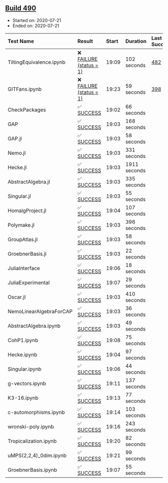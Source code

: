 ## [Build 490](https://oscarci.mathematik.uni-kl.de/job/oscar-stable/490/)

* Started on: 2020-07-21
* Ended on: 2020-07-21

| Test Name    | Result | Start | Duration | Last Success | First Failure |
|:-------------|:-------|:------|:---------|:-------------|:--------------|
| TiltingEquivalence.ipynb | ❌ [FAILURE (status = 1)](https://oscarci.mathematik.uni-kl.de/job/oscar-stable/490/artifact/logs/build-490/TiltingEquivalence.ipynb.log) | 19:09 | 102 seconds | [482](https://oscarci.mathematik.uni-kl.de/job/oscar-stable/482/) | [483](https://oscarci.mathematik.uni-kl.de/job/oscar-stable/483/) |
| GITFans.ipynb | ❌ [FAILURE (status = 1)](https://oscarci.mathematik.uni-kl.de/job/oscar-stable/490/artifact/logs/build-490/GITFans.ipynb.log) | 19:23 | 59 seconds | [398](https://oscarci.mathematik.uni-kl.de/job/oscar-stable/398/) | [399](https://oscarci.mathematik.uni-kl.de/job/oscar-stable/399/) |
| CheckPackages | ✅ [SUCCESS](https://oscarci.mathematik.uni-kl.de/job/oscar-stable/490/artifact/logs/build-490/CheckPackages.log) | 19:02 | 66 seconds |  |  |
| GAP | ✅ [SUCCESS](https://oscarci.mathematik.uni-kl.de/job/oscar-stable/490/artifact/logs/build-490/GAP.log) | 19:03 | 168 seconds |  |  |
| GAP.jl | ✅ [SUCCESS](https://oscarci.mathematik.uni-kl.de/job/oscar-stable/490/artifact/logs/build-490/GAP.jl.log) | 19:03 | 58 seconds |  |  |
| Nemo.jl | ✅ [SUCCESS](https://oscarci.mathematik.uni-kl.de/job/oscar-stable/490/artifact/logs/build-490/Nemo.jl.log) | 19:03 | 331 seconds |  |  |
| Hecke.jl | ✅ [SUCCESS](https://oscarci.mathematik.uni-kl.de/job/oscar-stable/490/artifact/logs/build-490/Hecke.jl.log) | 19:03 | 1911 seconds |  |  |
| AbstractAlgebra.jl | ✅ [SUCCESS](https://oscarci.mathematik.uni-kl.de/job/oscar-stable/490/artifact/logs/build-490/AbstractAlgebra.jl.log) | 19:03 | 335 seconds |  |  |
| Singular.jl | ✅ [SUCCESS](https://oscarci.mathematik.uni-kl.de/job/oscar-stable/490/artifact/logs/build-490/Singular.jl.log) | 19:03 | 55 seconds |  |  |
| HomalgProject.jl | ✅ [SUCCESS](https://oscarci.mathematik.uni-kl.de/job/oscar-stable/490/artifact/logs/build-490/HomalgProject.jl.log) | 19:04 | 107 seconds |  |  |
| Polymake.jl | ✅ [SUCCESS](https://oscarci.mathematik.uni-kl.de/job/oscar-stable/490/artifact/logs/build-490/Polymake.jl.log) | 19:03 | 396 seconds |  |  |
| GroupAtlas.jl | ✅ [SUCCESS](https://oscarci.mathematik.uni-kl.de/job/oscar-stable/490/artifact/logs/build-490/GroupAtlas.jl.log) | 19:03 | 58 seconds |  |  |
| GroebnerBasis.jl | ✅ [SUCCESS](https://oscarci.mathematik.uni-kl.de/job/oscar-stable/490/artifact/logs/build-490/GroebnerBasis.jl.log) | 19:03 | 22 seconds |  |  |
| JuliaInterface | ✅ [SUCCESS](https://oscarci.mathematik.uni-kl.de/job/oscar-stable/490/artifact/logs/build-490/JuliaInterface.log) | 19:06 | 18 seconds |  |  |
| JuliaExperimental | ✅ [SUCCESS](https://oscarci.mathematik.uni-kl.de/job/oscar-stable/490/artifact/logs/build-490/JuliaExperimental.log) | 19:07 | 29 seconds |  |  |
| Oscar.jl | ✅ [SUCCESS](https://oscarci.mathematik.uni-kl.de/job/oscar-stable/490/artifact/logs/build-490/Oscar.jl.log) | 19:03 | 410 seconds |  |  |
| NemoLinearAlgebraForCAP | ✅ [SUCCESS](https://oscarci.mathematik.uni-kl.de/job/oscar-stable/490/artifact/logs/build-490/NemoLinearAlgebraForCAP.log) | 19:03 | 36 seconds |  |  |
| AbstractAlgebra.ipynb | ✅ [SUCCESS](https://oscarci.mathematik.uni-kl.de/job/oscar-stable/490/artifact/logs/build-490/AbstractAlgebra.ipynb.log) | 19:03 | 49 seconds |  |  |
| CohP1.ipynb | ✅ [SUCCESS](https://oscarci.mathematik.uni-kl.de/job/oscar-stable/490/artifact/logs/build-490/CohP1.ipynb.log) | 19:08 | 75 seconds |  |  |
| Hecke.ipynb | ✅ [SUCCESS](https://oscarci.mathematik.uni-kl.de/job/oscar-stable/490/artifact/logs/build-490/Hecke.ipynb.log) | 19:04 | 97 seconds |  |  |
| Singular.ipynb | ✅ [SUCCESS](https://oscarci.mathematik.uni-kl.de/job/oscar-stable/490/artifact/logs/build-490/Singular.ipynb.log) | 19:06 | 44 seconds |  |  |
| g-vectors.ipynb | ✅ [SUCCESS](https://oscarci.mathematik.uni-kl.de/job/oscar-stable/490/artifact/logs/build-490/g-vectors.ipynb.log) | 19:11 | 137 seconds |  |  |
| K3-16.ipynb | ✅ [SUCCESS](https://oscarci.mathematik.uni-kl.de/job/oscar-stable/490/artifact/logs/build-490/K3-16.ipynb.log) | 19:13 | 77 seconds |  |  |
| c-automorphisms.ipynb | ✅ [SUCCESS](https://oscarci.mathematik.uni-kl.de/job/oscar-stable/490/artifact/logs/build-490/c-automorphisms.ipynb.log) | 19:14 | 103 seconds |  |  |
| wronski-poly.ipynb | ✅ [SUCCESS](https://oscarci.mathematik.uni-kl.de/job/oscar-stable/490/artifact/logs/build-490/wronski-poly.ipynb.log) | 19:16 | 243 seconds |  |  |
| Tropicalization.ipynb | ✅ [SUCCESS](https://oscarci.mathematik.uni-kl.de/job/oscar-stable/490/artifact/logs/build-490/Tropicalization.ipynb.log) | 19:20 | 82 seconds |  |  |
| uMPS(2,2,4)_0dim.ipynb | ✅ [SUCCESS](https://oscarci.mathematik.uni-kl.de/job/oscar-stable/490/artifact/logs/build-490/uMPS-2-2-4-_0dim.ipynb.log) | 19:21 | 99 seconds |  |  |
| GroebnerBasis.ipynb | ✅ [SUCCESS](https://oscarci.mathematik.uni-kl.de/job/oscar-stable/490/artifact/logs/build-490/GroebnerBasis.ipynb.log) | 19:07 | 55 seconds |  |  |
